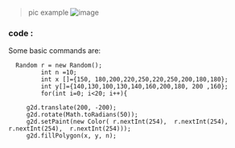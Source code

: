 >pic example
>![image](https://user-images.githubusercontent.com/70041510/181070559-cd6f8daa-17f8-4ecf-b04f-da77f68adfd1.png)

### code :

Some basic  commands are:
```
  Random r = new Random();
         int n =10;
         int x []={150, 180,200,220,250,220,250,200,180,180};
         int y[]={140,130,100,130,140,160,200,180, 200 ,160};
         for(int i=0; i<20; i++){
             
     g2d.translate(200, -200);
     g2d.rotate(Math.toRadians(50));
     g2d.setPaint(new Color( r.nextInt(254),  r.nextInt(254),  r.nextInt(254),  r.nextInt(254)));
     g2d.fillPolygon(x, y, n); 
     
```
